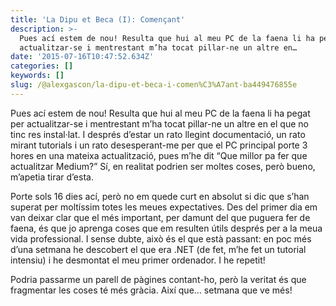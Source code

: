 ```yaml
---
title: 'La Dipu et Beca (I): Començant'
description: >-
  Pues ací estem de nou! Resulta que hui al meu PC de la faena li ha pegat per
  actualitzar-se i mentrestant m’ha tocat pillar-ne un altre en…
date: '2015-07-16T10:47:52.634Z'
categories: []
keywords: []
slug: /@alexgascon/la-dipu-et-beca-i-comen%C3%A7ant-ba449476855e
---
```


Pues ací estem de nou! Resulta que hui al meu PC de la faena li ha pegat per actualitzar-se i mentrestant m’ha tocat pillar-ne un altre en el que no tinc res instal·lat. I després d’estar un rato llegint documentació, un rato mirant tutorials i un rato desesperant-me per que el PC principal porte 3 hores en una mateixa actualització, pues m’he dit “Que millor pa fer que actualitzar Medium?” Sí, en realitat podrien ser moltes coses, però bueno, m’apetia tirar d’esta.

Porte sols 16 dies ací, però no em quede curt en absolut si dic que s’han superat per moltíssim totes les meues expectatives. Des del primer dia em van deixar clar que el més important, per damunt del que puguera fer de faena, és que jo aprenga coses que em resulten útils després per a la meua vida professional. I sense dubte, això és el que està passant: en poc més d’una setmana he descobert el que era .NET (de fet, m’he fet un tutorial intensiu) i he desmontat el meu primer ordenador. I he repetit!

Podria passarme un parell de pàgines contant-ho, però la veritat és que fragmentar les coses té més gràcia. Així que… setmana que ve més!